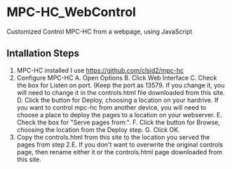 # MPC-HC_WebControl
Customized Control MPC-HC from a webpage, using JavaScript

## Intallation Steps
1. MPC-HC installed
I use https://github.com/clsid2/mpc-hc
2. Configure MPC-HC
    A. Open Options
    B. Click Web Interface
    C. Check the box for Listen on port. (Keep the port as 13579. If you change it, you will need to change it in the controls.html file downloaded from this site.
    D. Click the button for Deploy, choosing a location on your hardrive. If you want to control mpc-hc from another device, you will need to choose a place to deploy the pages to a location on your webserver.
    E. Check the box for "Serve pages from:".
    F. Click the button for Browse, choosing the location from the Deploy step.
    G. Click OK.
3. Copy the controls.html from this site to the location you served the pages from step 2.E. If you don't want to overwrite the original controls page, then rename either it or the controls.html page downloaded from this site.

